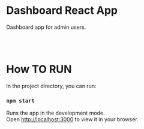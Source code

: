 # Dashboard React App

Dashboard app for admin users.

</br>



</br>


# How TO RUN

In the project directory, you can run:

### `npm start`

Runs the app in the development mode.\
Open [http://localhost:3000](http://localhost:3000) to view it in your browser.


</br>


